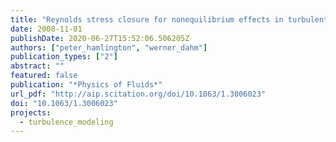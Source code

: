 ```yaml
---
title: "Reynolds stress closure for nonequilibrium effects in turbulent flows"
date: 2008-11-01
publishDate: 2020-06-27T15:52:06.506205Z
authors: ["peter_hamlington", "werner_dahm"]
publication_types: ["2"]
abstract: ""
featured: false
publication: "*Physics of Fluids*"
url_pdf: "http://aip.scitation.org/doi/10.1063/1.3006023"
doi: "10.1063/1.3006023"
projects:
  - turbulence_modeling
---
```


